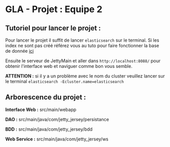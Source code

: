 # GLA - Projet : Equipe 2

## Tutoriel pour lancer le projet :

Pour lancer le projet il suffit de lancer `elasticsearch` sur le terminal.
Si les index ne sont pas créé référez vous au tuto pour faire fonctionner la
base de donnée [ici](readmedb.md)

Ensuite le serveur de JettyMain et aller dans `http://localhost:8088/` pour obtenir
l'interface web et naviguer comme bon vous semble.

**ATTENTION :** si il y a un problème avec le nom du cluster veuillez lancer sur
le terminal `elasticsearch -Ecluster.name=elasticsearch`

## Arborescence du projet :

**Interface Web :** src/main/webapp

**DAO :** src/main/java/com/jetty_jersey/persistance

**BDD :** src/main/java/com/jetty_jersey/bdd

**Web Service :** src/main/java/com/jetty_jersey/ws
